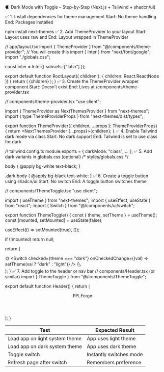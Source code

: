 🌒 Dark Mode with Toggle – Step-by-Step (Next.js + Tailwind + shadcn/ui)

✅ 1. Install dependencies for theme management
Start: No theme handling
End: Packages installed

npm install next-themes
✅ 2. Add ThemeProvider to your layout
Start: Layout uses raw <html> and <body>
End: Layout wrapped in ThemeProvider

// app/layout.tsx
import { ThemeProvider } from "@/components/theme-provider"; // You will create this
import { Inter } from "next/font/google";
import "./globals.css";

const inter = Inter({ subsets: ["latin"] });

export default function RootLayout({ children }: { children: React.ReactNode }) {
  return (
    <html lang="en" suppressHydrationWarning>
      <body className={inter.className}>
        <ThemeProvider attribute="class" defaultTheme="system" enableSystem>
          {children}
        </ThemeProvider>
      </body>
    </html>
  );
}
✅ 3. Create the ThemeProvider wrapper component
Start: Doesn’t exist
End: Lives at /components/theme-provider.tsx

// components/theme-provider.tsx
"use client";

import { ThemeProvider as NextThemesProvider } from "next-themes";
import { type ThemeProviderProps } from "next-themes/dist/types";

export function ThemeProvider({ children, ...props }: ThemeProviderProps) {
  return <NextThemesProvider {...props}>{children}</NextThemesProvider>;
}
✅ 4. Enable Tailwind dark mode via class
Start: No dark support
End: Tailwind is set to use class for dark

// tailwind.config.ts
module.exports = {
  darkMode: "class",
  ...
};
✅ 5. Add dark variants in globals.css (optional)
/* styles/globals.css */

body {
  @apply bg-white text-black;
}

.dark body {
  @apply bg-black text-white;
}
✅ 6. Create a toggle button using shadcn/ui
Start: No switch
End: A toggle button switches theme

// components/ThemeToggle.tsx
"use client";

import { useTheme } from "next-themes";
import { useEffect, useState } from "react";
import { Switch } from "@/components/ui/switch";

export function ThemeToggle() {
  const { theme, setTheme } = useTheme();
  const [mounted, setMounted] = useState(false);

  useEffect(() => setMounted(true), []);

  if (!mounted) return null;

  return (
    <div className="flex items-center gap-2">
      <span className="text-sm">🌞</span>
      <Switch
        checked={theme === "dark"}
        onCheckedChange={(val) => setTheme(val ? "dark" : "light")}
      />
      <span className="text-sm">🌜</span>
    </div>
  );
}
✅ 7. Add toggle to the header or nav bar
// components/Header.tsx (or similar)
import { ThemeToggle } from "@/components/ThemeToggle";

export default function Header() {
  return (
    <header className="flex justify-between px-4 py-2 border-b">
      <span className="text-xl font-bold">PPLForge</span>
      <ThemeToggle />
    </header>
  );
}

| Test                           | Expected Result         |
| ------------------------------ | ----------------------- |
| Load app on light system theme | App uses light theme    |
| Load app on dark system theme  | App uses dark theme     |
| Toggle switch                  | Instantly switches mode |
| Refresh page after switch      | Remembers preference    |

